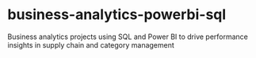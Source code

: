 # business-analytics-powerbi-sql
Business analytics projects using SQL and Power BI to drive performance insights in supply chain and category management
